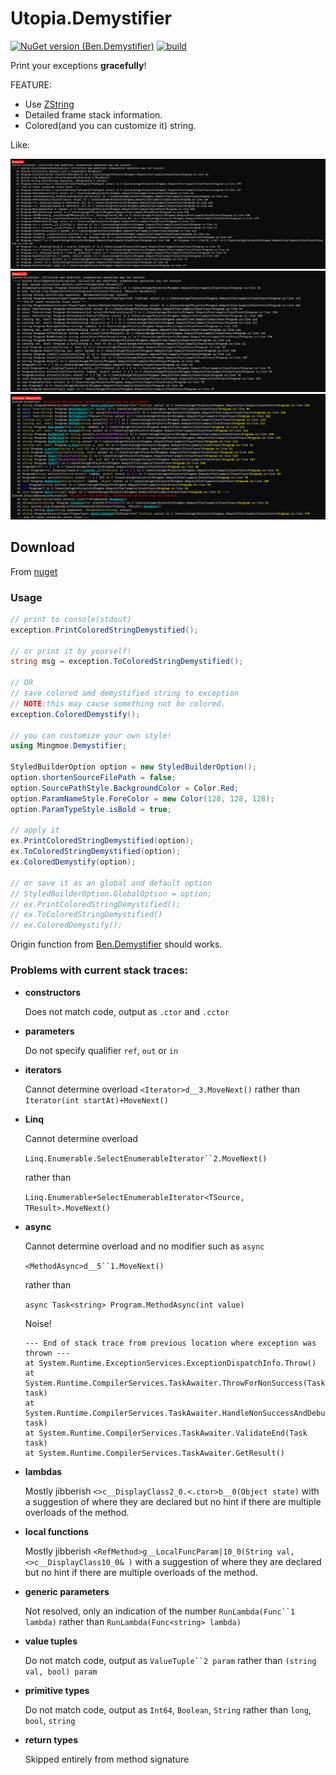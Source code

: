 # Utopia.Demystifier
[![NuGet version (Ben.Demystifier)](https://img.shields.io/nuget/v/Ben.Demystifier.svg?style=flat-square)](https://www.nuget.org/packages/Ben.Demystifier/)
[![build](https://github.com/benaadams/Ben.Demystifier/workflows/Demystifier%20PR%20Build/badge.svg)](https://github.com/benaadams/Ben.Demystifier/actions)

Print your exceptions **gracefully**!

FEATURE: 
 - Use [ZString](https://github.com/Cysharp/ZString)
 - Detailed frame stack information.
 - Colored(and you can customize it) string.

Like:


[![Original stacktrace](./images/original.png)](./image/original.png)
[![Demystified stacktrace](./images/demystify.png)](./image/demystify.png)
[![Colored demystified stacktrace](./images/image.png)](./image/image.png)


## Download

From [nuget](https://www.nuget.org/packages/Mingmoe.Demystifier)

### Usage

```C#
// print to console(stdout)
exception.PrintColoredStringDemystified();

// or print it by yourself!
string msg = exception.ToColoredStringDemystified();

// OR
// save colored amd demystified string to exception
// NOTE:this may cause something not be colored.
exception.ColoredDemystify();

// you can customize your own style!
using Mingmoe.Demystifier;

StyledBuilderOption option = new StyledBuilderOption();
option.shortenSourceFilePath = false;
option.SourcePathStyle.BackgroundColor = Color.Red;
option.ParamNameStyle.ForeColor = new Color(128, 128, 128);
option.ParamTypeStyle.isBold = true;

// apply it
ex.PrintColoredStringDemystified(option);
ex.ToColoredStringDemystified(option);
ex.ColoredDemystify(option);

// or save it as an global and default option
// StyledBuilderOption.GlobalOption = option;
// ex.PrintColoredStringDemystified(); 
// ex.ToColoredStringDemystified()
// ex.ColoredDemystify();

```

Origin function from [Ben.Demystifier](https://github.com/benaadams/Ben.Demystifier) should works.

### Problems with current stack traces: 

* **constructors** 

   Does not match code, output as `.ctor` and `.cctor`
   
* **parameters** 

   Do not specify qualifier `ref`, `out` or `in`
   
* **iterators** 

   Cannot determine overload `<Iterator>d__3.MoveNext()` rather than `Iterator(int startAt)+MoveNext()`
* **Linq**

   Cannot determine overload 
   
   `Linq.Enumerable.SelectEnumerableIterator``2.MoveNext()` 
   
   rather than
   
   `Linq.Enumerable+SelectEnumerableIterator<TSource, TResult>.MoveNext()`
* **async**

   Cannot determine overload and no modifier such as `async` 
   
   `<MethodAsync>d__5``1.MoveNext()` 
   
   rather than
   
   `async Task<string> Program.MethodAsync(int value)`

   Noise!
   ```
   --- End of stack trace from previous location where exception was thrown ---
   at System.Runtime.ExceptionServices.ExceptionDispatchInfo.Throw() 
   at System.Runtime.CompilerServices.TaskAwaiter.ThrowForNonSuccess(Task task)
   at System.Runtime.CompilerServices.TaskAwaiter.HandleNonSuccessAndDebuggerNotification(Task task) 
   at System.Runtime.CompilerServices.TaskAwaiter.ValidateEnd(Task task) 
   at System.Runtime.CompilerServices.TaskAwaiter.GetResult() 
   ```

* **lambdas**

   Mostly jibberish `<>c__DisplayClass2_0.<.ctor>b__0(Object state)` with a suggestion of where they are declared but no hint if there are multiple overloads of the method.
* **local functions**

   Mostly jibberish `<RefMethod>g__LocalFuncParam|10_0(String val, <>c__DisplayClass10_0& )` with a suggestion of where they are declared but no hint if there are multiple overloads of the method.
   
* **generic parameters**

   Not resolved, only an indication of the number `RunLambda(Func``1 lambda)` rather than `RunLambda(Func<string> lambda)`
* **value tuples**

   Do not match code, output as `ValueTuple``2 param` rather than `(string val, bool) param`
* **primitive types**

   Do not match code, output as `Int64`, `Boolean`, `String` rather than `long`, `bool`, `string`
* **return types**

   Skipped entirely from method signature

